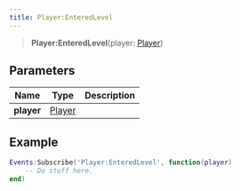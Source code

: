 ```yaml
---
title: Player:EnteredLevel
---
```


> **Player:EnteredLevel**(player: [Player](/vext/ref/server/type/player))

## Parameters

| Name | Type | Description |
| ---- | ---- | ----------- |
| **player** | [Player](/vext/ref/server/type/player) |  |

## Example

```lua
Events:Subscribe('Player:EnteredLevel', function(player)
    -- Do stuff here.
end)
```
